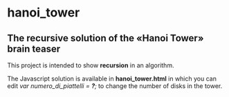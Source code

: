 # hanoi_tower
## The recursive solution of the «Hanoi Tower» brain teaser

This project is intended to show **recursion** in an algorithm.

The Javascript solution is available in **hanoi_tower.html** in which you can edit _var numero_di_piattelli = **?**;_ to change the number of disks in the tower.
